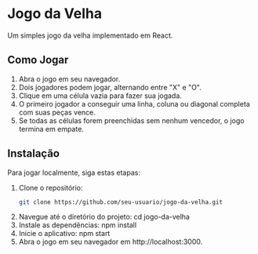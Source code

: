# Jogo da Velha

Um simples jogo da velha implementado em React.

## Como Jogar

1. Abra o jogo em seu navegador.
2. Dois jogadores podem jogar, alternando entre "X" e "O".
3. Clique em uma célula vazia para fazer sua jogada.
4. O primeiro jogador a conseguir uma linha, coluna ou diagonal completa com suas peças vence.
5. Se todas as células forem preenchidas sem nenhum vencedor, o jogo termina em empate.

## Instalação

Para jogar localmente, siga estas etapas:

1. Clone o repositório:
   ```bash
   git clone https://github.com/seu-usuario/jogo-da-velha.git
2. Navegue até o diretório do projeto:
   cd jogo-da-velha
3. Instale as dependências:
   npm install
4. Inicie o aplicativo:
   npm start
5. Abra o jogo em seu navegador em http://localhost:3000.